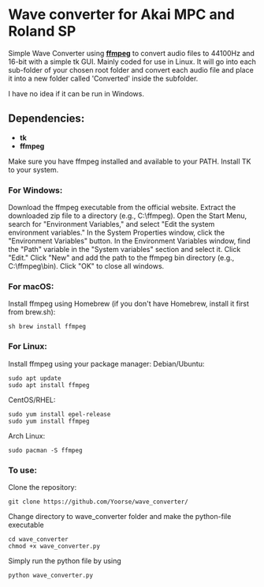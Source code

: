 # Wave converter for Akai MPC and Roland SP
Simple Wave Converter using [__ffmpeg__](https://ffmpeg.org/) to convert audio files to 44100Hz and 16-bit with a simple tk GUI.
Mainly coded for use in Linux. 
It will go into each sub-folder of your chosen root folder and convert each audio file and place it into a new folder called 'Converted' inside the subfolder.

I have no idea if it can be run in Windows.

## Dependencies:

- __tk__
- __ffmpeg__

Make sure you have ffmpeg installed and available to your PATH.
Install TK to your system.


### For Windows:
Download the ffmpeg executable from the official website.
Extract the downloaded zip file to a directory (e.g., C:\ffmpeg).
Open the Start Menu, search for "Environment Variables," and select "Edit the system environment variables."
In the System Properties window, click the "Environment Variables" button.
In the Environment Variables window, find the "Path" variable in the "System variables" section and select it. Click "Edit."
Click "New" and add the path to the ffmpeg bin directory (e.g., C:\ffmpeg\bin).
Click "OK" to close all windows.

### For macOS:
Install ffmpeg using Homebrew (if you don't have Homebrew, install it first from brew.sh):
```
sh brew install ffmpeg
```

### For Linux:
Install ffmpeg using your package manager:
Debian/Ubuntu:
```
sudo apt update
sudo apt install ffmpeg
```

CentOS/RHEL:
```
sudo yum install epel-release
sudo yum install ffmpeg
```

Arch Linux:
```
sudo pacman -S ffmpeg
```
### To use:
Clone the repository:

```
git clone https://github.com/Yoorse/wave_converter/
```

Change directory to wave_converter folder and make the python-file executable
```
cd wave_converter
chmod +x wave_converter.py 
```

Simply run the python file by using
```
python wave_converter.py
```



